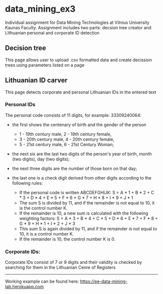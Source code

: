 # data_mining_ex3
Individual assignment for Data Mining Technologies at Vilnius University Kaunas Faculty. Assignment includes two parts: decsion tree creator and LIthuanian personal and corporate ID detection

## Decision tree
This page allows user to upload .csv formatted data and create decission trees using parameters listed on a page

## Lithuanian ID carver
This page detects corporate and personal Lithuanian IDs in the entered text
### Personal IDs
The personal code consists of 11 digits, for example: 33309240064:

* the first shows the centenary of birth and the gender of the person 
  + 1 - 19th century male, 2 - 19th century female, 
  + 3 - 20th century male, 4 - 20th century female, 
  + 5 - 21st century male, 6 - 21st Century Woman;
* the next six are the last two digits of the person's year of birth, month (two digits), day (two digits);
* the next three digits are the number of those born on that day;
* the last one is a check digit derived from other digits according to the following rules:

  + If the personal code is written ABCDEFGHIJK:
    S = A * 1 + B * 2 + C * 3 + D * 4 + E * 5 + F * 6 + G * 7 + H * 8 + I * 9 + J * 1
  + The sum S is divided by 11, and if the remainder is not equal to 10, it is the control number K. 
  + If the remainder is 10, a new sum is calculated with the following weighting factors: 
    S = A * 3 + B * 4 + C * 5 + D * 6 + E * 7 + F * 8 + G * 9 + H * 1 + I * 2 + J * 3
  + This sum S is again divided by 11, and if the remainder is not equal to 10, it is a control number K. 
  + If the remainder is 10, the control number K is 0.
### Corporate IDs:
Corporate IDs consist of 7 or 9 digits and their validity is checked by searching for them in the Lithuanian Cenre of Registers
***
Working example can be found here: <https://ee-data-mining-lab.herokuapp.com>
